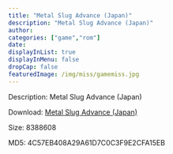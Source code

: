 ```yaml
---
title: "Metal Slug Advance (Japan)"
description: "Metal Slug Advance (Japan)"
author: 
categories: ["game","rom"]
date: 
displayInList: true
displayInMenu: false
dropCap: false
featuredImage: /img/miss/gamemiss.jpg
---
```


Description: Metal Slug Advance (Japan)

Download: <a style="text-decoration:underline;" href="https://mega.nz/#!uSYSjQrA!bN7CE6aKOtfFsLeZQUfcUGc-oR-szjPfMSHj4D64jmA" target = "_blank" rel = "nofollow" > Metal Slug Advance (Japan)</a>

Size: 8388608

MD5: 4C57EB408A29A61D7C0C3F9E2CFA15EB

